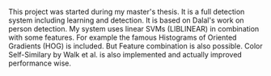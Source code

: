 This project was started during my master's thesis. It is a full detection system including learning and detection. It is based on Dalal's work on person detection. My system uses linear SVMs (LIBLINEAR) in combination with some features. For example the famous  Histograms of Oriented Gradients (HOG) is included. But Feature combination is also possible. Color Self-Similary by Walk et al. is also implemented and actually improved performance wise.